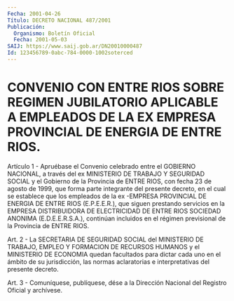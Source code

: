 ```yaml
---
Fecha: 2001-04-26
Título: DECRETO NACIONAL 487/2001
Publicación:
  Organismo: Boletín Oficial
  Fecha: 2001-05-03
SAIJ: https://www.saij.gob.ar/DN20010000487
Id: 123456789-0abc-784-0000-1002soterced
---
```

# CONVENIO CON ENTRE RIOS SOBRE REGIMEN JUBILATORIO APLICABLE A EMPLEADOS DE LA EX EMPRESA PROVINCIAL DE ENERGIA DE ENTRE RIOS.

<a id="1"></a>
Artículo 1 -  Apruébase  el  Convenio  celebrado entre el GOBIERNO NACIONAL, a través del ex MINISTERIO DE  TRABAJO Y SEGURIDAD SOCIAL y el Gobierno de la Provincia de ENTRE RIOS, con fecha 23 de agosto de 1999, que forma parte integrante del presente  decreto,  en  el cual se establece que los empleados de la ex -EMPRESA PROVINCIAL DE ENERGIA DE ENTRE RIOS (E.P.E.E.R.), que siguen prestando servicios en  la EMPRESA DISTRIBUIDORA DE ELECTRICIDAD DE ENTRE RIOS SOCIEDAD ANONIMA    (E.D.E.E.R.S.A.),  continúan  incluidos  en  el  régimen previsional de la Provincia de ENTRE RIOS.

<a id="2"></a>
Art. 2 - La  SECRETARIA  DE  SEGURIDAD  SOCIAL  del  MINISTERIO  DE TRABAJO,  EMPLEO Y FORMACION DE RECURSOS HUMANOS y el MINISTERIO DE ECONOMIA quedan  facultados para dictar cada uno en el ámbito de su jurisdicción,  las   normas  aclaratorias  e  interpretativas  del presente decreto.

<a id="3"></a>
Art. 3 - Comuníquese,  publíquese, dése a la Dirección Nacional del Registro Oficial y archívese.